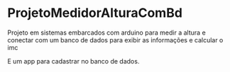 # ProjetoMedidorAlturaComBd
Projeto em sistemas embarcados com arduino para medir a altura e conectar com um banco de dados para exibir as informações e calcular o imc

E um app para cadastrar no banco de dados.
